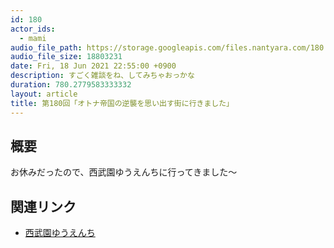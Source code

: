 ```yaml
---
id: 180
actor_ids:
  - mami
audio_file_path: https://storage.googleapis.com/files.nantyara.com/180.mp3
audio_file_size: 18803231
date: Fri, 18 Jun 2021 22:55:00 +0900
description: すごく雑談をね、してみちゃおっかな
duration: 780.2779583333332
layout: article
title: 第180回「オトナ帝国の逆襲を思い出す街に行きました」
---
```

## 概要

お休みだったので、西武園ゆうえんちに行ってきました〜

## 関連リンク

* [西武園ゆうえんち](https://www.seibu-leisure.co.jp/amusementpark/index.html)
